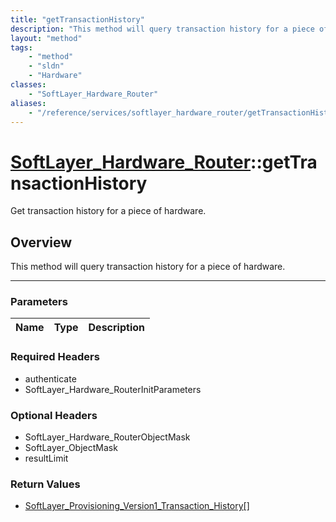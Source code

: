 ```yaml
---
title: "getTransactionHistory"
description: "This method will query transaction history for a piece of hardware."
layout: "method"
tags:
    - "method"
    - "sldn"
    - "Hardware"
classes:
    - "SoftLayer_Hardware_Router"
aliases:
    - "/reference/services/softlayer_hardware_router/getTransactionHistory"
---
```

# [SoftLayer_Hardware_Router](/reference/services/SoftLayer_Hardware_Router)::getTransactionHistory


Get transaction history for a piece of hardware.


## Overview 

This method will query transaction history for a piece of hardware. 

-----

### Parameters 
|Name | Type | Description |
| --- | --- | --- |


### Required Headers
* authenticate
* SoftLayer_Hardware_RouterInitParameters


### Optional Headers
* SoftLayer_Hardware_RouterObjectMask
* SoftLayer_ObjectMask
* resultLimit

### Return Values
* <a href='/reference/datatypes/SoftLayer_Provisioning_Version1_Transaction_History'>SoftLayer_Provisioning_Version1_Transaction_History[] </a>




